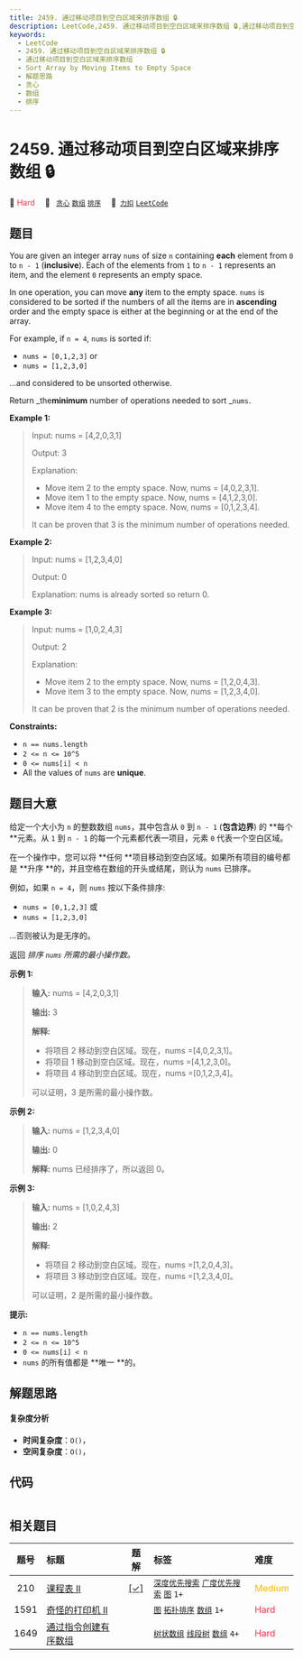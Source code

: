 ```yaml
---
title: 2459. 通过移动项目到空白区域来排序数组 🔒
description: LeetCode,2459. 通过移动项目到空白区域来排序数组 🔒,通过移动项目到空白区域来排序数组,Sort Array by Moving Items to Empty Space,解题思路,贪心,数组,排序
keywords:
  - LeetCode
  - 2459. 通过移动项目到空白区域来排序数组 🔒
  - 通过移动项目到空白区域来排序数组
  - Sort Array by Moving Items to Empty Space
  - 解题思路
  - 贪心
  - 数组
  - 排序
---
```


# 2459. 通过移动项目到空白区域来排序数组 🔒

🔴 <font color=#ff334b>Hard</font>&emsp; 🔖&ensp; [`贪心`](/tag/greedy.md) [`数组`](/tag/array.md) [`排序`](/tag/sorting.md)&emsp; 🔗&ensp;[`力扣`](https://leetcode.cn/problems/sort-array-by-moving-items-to-empty-space) [`LeetCode`](https://leetcode.com/problems/sort-array-by-moving-items-to-empty-space)

## 题目

You are given an integer array `nums` of size `n` containing **each** element
from `0` to `n - 1` (**inclusive**). Each of the elements from `1` to `n - 1`
represents an item, and the element `0` represents an empty space.

In one operation, you can move **any** item to the empty space. `nums` is
considered to be sorted if the numbers of all the items are in **ascending**
order and the empty space is either at the beginning or at the end of the
array.

For example, if `n = 4`, `nums` is sorted if:

  * `nums = [0,1,2,3]` or
  * `nums = [1,2,3,0]`

...and considered to be unsorted otherwise.

Return _the**minimum** number of operations needed to sort _`nums`.



**Example 1:**

> Input: nums = [4,2,0,3,1]
> 
> Output: 3
> 
> Explanation:
> - Move item 2 to the empty space. Now, nums = [4,0,2,3,1].
> - Move item 1 to the empty space. Now, nums = [4,1,2,3,0].
> - Move item 4 to the empty space. Now, nums = [0,1,2,3,4].
> 
> It can be proven that 3 is the minimum number of operations needed.

**Example 2:**

> Input: nums = [1,2,3,4,0]
> 
> Output: 0
> 
> Explanation: nums is already sorted so return 0.

**Example 3:**

> Input: nums = [1,0,2,4,3]
> 
> Output: 2
> 
> Explanation:
> - Move item 2 to the empty space. Now, nums = [1,2,0,4,3].
> - Move item 3 to the empty space. Now, nums = [1,2,3,4,0].
> 
> It can be proven that 2 is the minimum number of operations needed.

**Constraints:**

  * `n == nums.length`
  * `2 <= n <= 10^5`
  * `0 <= nums[i] < n`
  * All the values of `nums` are **unique**.


## 题目大意

给定一个大小为 `n` 的整数数组 `nums`，其中包含从 `0` 到 `n - 1` (**包含边界**) 的 **每个  **元素。从 `1` 到
`n - 1` 的每一个元素都代表一项目，元素 `0` 代表一个空白区域。

在一个操作中，您可以将 **任何  **项目移动到空白区域。如果所有项目的编号都是 **升序  **的，并且空格在数组的开头或结尾，则认为 `nums`
已排序。

例如，如果 `n = 4`，则 `nums` 按以下条件排序:

  * `nums = [0,1,2,3]` 或
  * `nums = [1,2,3,0]`

...否则被认为是无序的。

返回 _排序  `nums` 所需的最小操作数。_



**示例 1:**

> 
> 
> 
> 
> 
> **输入:** nums = [4,2,0,3,1]
> 
> **输出:** 3
> 
> **解释:**
> - 将项目 2 移动到空白区域。现在，nums =[4,0,2,3,1]。
> - 将项目 1 移动到空白区域。现在，nums =[4,1,2,3,0]。
> - 将项目 4 移动到空白区域。现在，nums =[0,1,2,3,4]。
> 
> 可以证明，3 是所需的最小操作数。
> 
> 

**示例 2:**

> 
> 
> 
> 
> 
> **输入:** nums = [1,2,3,4,0]
> 
> **输出:** 0
> 
> **解释:** nums 已经排序了，所以返回 0。

**示例 3:**

> 
> 
> 
> 
> 
> **输入:** nums = [1,0,2,4,3]
> 
> **输出:** 2
> 
> **解释:**
> - 将项目 2 移动到空白区域。现在，nums =[1,2,0,4,3]。
> - 将项目 3 移动到空白区域。现在，nums =[1,2,3,4,0]。
> 
> 可以证明，2 是所需的最小操作数。
> 
> 



**提示:**

  * `n == nums.length`
  * `2 <= n <= 10^5`
  * `0 <= nums[i] < n`
  * `nums` 的所有值都是 **唯一  **的。


## 解题思路

#### 复杂度分析

- **时间复杂度**：`O()`，
- **空间复杂度**：`O()`，

## 代码

```javascript

```

## 相关题目

<!-- prettier-ignore -->
| 题号 | 标题 | 题解 | 标签 | 难度 |
| :------: | :------ | :------: | :------ | :------ |
| 210 | [课程表 II](https://leetcode.com/problems/course-schedule-ii) | [[✓]](/problem/0210.md) |  [`深度优先搜索`](/tag/depth-first-search.md) [`广度优先搜索`](/tag/breadth-first-search.md) [`图`](/tag/graph.md) `1+` | <font color=#ffb800>Medium</font> |
| 1591 | [奇怪的打印机 II](https://leetcode.com/problems/strange-printer-ii) |  |  [`图`](/tag/graph.md) [`拓扑排序`](/tag/topological-sort.md) [`数组`](/tag/array.md) `1+` | <font color=#ff334b>Hard</font> |
| 1649 | [通过指令创建有序数组](https://leetcode.com/problems/create-sorted-array-through-instructions) |  |  [`树状数组`](/tag/binary-indexed-tree.md) [`线段树`](/tag/segment-tree.md) [`数组`](/tag/array.md) `4+` | <font color=#ff334b>Hard</font> |